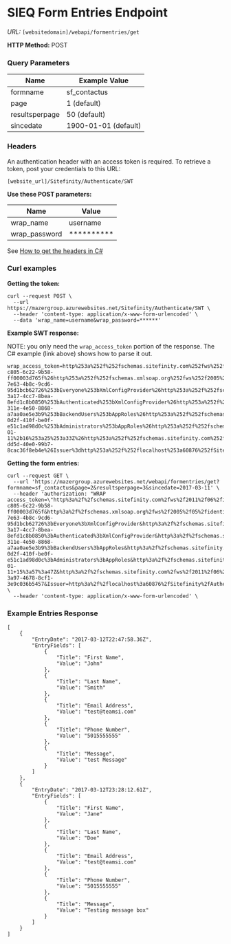 # SIEQ Form Entries Endpoint

*URL:* `[websitedomain]/webapi/formentries/get`

**HTTP Method:** POST

### Query Parameters ###
| Name | Example Value |
| --- | --- |
| formname | sf_contactus |
| page | 1 (default) |
| resultsperpage | 50 (default) |
| sincedate | 1900-01-01 (default) |

### Headers ###
An authentication header with an access token is required. To retrieve a token, post your credentials to this URL:

`[website_url]/Sitefinity/Authenticate/SWT` 

**Use these POST parameters:**

| Name | Value |
| --- | --- |
| wrap_name | username |
| wrap_password | ********** |

See [How to get the headers in C#](https://gist.github.com/jmotes/0225ae77e498cabfb8986afdf3a811ff)

### Curl examples ###

**Getting the token:**
```
curl --request POST \
  --url https://mazergroup.azurewebsites.net/Sitefinity/Authenticate/SWT \
  --header 'content-type: application/x-www-form-urlencoded' \
  --data 'wrap_name=username&wrap_password=******'
```

**Example SWT response:**

NOTE: you only need the `wrap_access_token` portion of the response. The C# example (link above) shows how to parse it out.

```
wrap_access_token=http%253a%252f%252fschemas.sitefinity.com%252fws%252f2011%252f06%252fidentity%252fclaims%252fuserid%3da61b857d-c805-6c22-9b58-ff00003d765f%26http%253a%252f%252fschemas.xmlsoap.org%252fws%252f2005%252f05%252fidentity%252fclaims%252fname%3djmotes%26http%253a%252f%252fschemas.sitefinity.com%252fws%252f2011%252f06%252fidentity%252fclaims%252frole%3d71dd8061-7e63-4b8c-9cd6-95d1bcb62726%253bEveryone%253bXmlConfigProvider%26http%253a%252f%252fschemas.sitefinity.com%252fws%252f2011%252f06%252fidentity%252fclaims%252frole%3d8efc7a02-3a17-4cc7-8bea-8efd1c8b0850%253bAuthenticated%253bXmlConfigProvider%26http%253a%252f%252fschemas.sitefinity.com%252fws%252f2011%252f06%252fidentity%252fclaims%252frole%3d8386039c-311e-4e50-8868-a7aa0ae5e3b9%253bBackendUsers%253bAppRoles%26http%253a%252f%252fschemas.sitefinity.com%252fws%252f2011%252f06%252fidentity%252fclaims%252frole%3ddc59cdd1-0d2f-410f-be0f-e51c1ad98d0c%253bAdministrators%253bAppRoles%26http%253a%252f%252fschemas.sitefinity.com%252fws%252f2011%252f06%252fidentity%252fclaims%252flastlogindate%3d2018-01-11%2b16%253a25%253a33Z%26http%253a%252f%252fschemas.sitefinity.com%252fws%252f2011%252f06%252fidentity%252fclaims%252fdomain%3dDefault%26TokenId%3db5fa0796-dd5d-40e0-99b7-8cac36f8eb4e%26Issuer%3dhttp%253a%252f%252flocalhost%253a60876%252fSitefinity%252fAuthenticate%252fSWT%26Audience%3dhttp%253a%252f%252flocalhost%253a60876%26ExpiresOn%3d1515691533%26HMACSHA256%3dofejCnqTaWXXXQrEgV6pNXw0%252fDxQK8TUcB7zoBSKxgk%253d&wrap_access_token_expires_in=3600
```

**Getting the form entries:**
```
curl --request GET \
  --url 'https://mazergroup.azurewebsites.net/webapi/formentries/get?formname=sf_contactus&page=2&resultsperpage=3&sincedate=2017-03-11' \
  --header 'authorization: "WRAP access_token=\"http%3a%2f%2fschemas.sitefinity.com%2fws%2f2011%2f06%2fidentity%2fclaims%2fuserid=a61b857d-c805-6c22-9b58-ff00003d765f&http%3a%2f%2fschemas.xmlsoap.org%2fws%2f2005%2f05%2fidentity%2fclaims%2fname=jmotes&http%3a%2f%2fschemas.sitefinity.com%2fws%2f2011%2f06%2fidentity%2fclaims%2frole=71dd8061-7e63-4b8c-9cd6-95d1bcb62726%3bEveryone%3bXmlConfigProvider&http%3a%2f%2fschemas.sitefinity.com%2fws%2f2011%2f06%2fidentity%2fclaims%2frole=8efc7a02-3a17-4cc7-8bea-8efd1c8b0850%3bAuthenticated%3bXmlConfigProvider&http%3a%2f%2fschemas.sitefinity.com%2fws%2f2011%2f06%2fidentity%2fclaims%2frole=8386039c-311e-4e50-8868-a7aa0ae5e3b9%3bBackendUsers%3bAppRoles&http%3a%2f%2fschemas.sitefinity.com%2fws%2f2011%2f06%2fidentity%2fclaims%2frole=dc59cdd1-0d2f-410f-be0f-e51c1ad98d0c%3bAdministrators%3bAppRoles&http%3a%2f%2fschemas.sitefinity.com%2fws%2f2011%2f06%2fidentity%2fclaims%2flastlogindate=2018-01-11+15%3a57%3a47Z&http%3a%2f%2fschemas.sitefinity.com%2fws%2f2011%2f06%2fidentity%2fclaims%2fdomain=Default&TokenId=fa39cd53-3a97-4678-8cf1-3e9c036b5457&Issuer=http%3a%2f%2flocalhost%3a60876%2fSitefinity%2fAuthenticate%2fSWT&Audience=http%3a%2f%2flocalhost%3a60876&ExpiresOn=1515689867&HMACSHA256=WH0zamqL3YuWrxaE%2fG9sWUSdnu9wQc5sDAytM2bV%2bas%3d\""' \
  --header 'content-type: application/x-www-form-urlencoded' \
```

### Example Entries Response ###
```
[
	{
		"EntryDate": "2017-03-12T22:47:58.36Z",
		"EntryFields": [
			{
				"Title": "First Name",
				"Value": "John"
			},
			{
				"Title": "Last Name",
				"Value": "Smith"
			},
			{
				"Title": "Email Address",
				"Value": "test@teamsi.com"
			},
			{
				"Title": "Phone Number",
				"Value": "5015555555"
			},
			{
				"Title": "Message",
				"Value": "test Message"
			}
		]
	},
	{
		"EntryDate": "2017-03-12T23:28:12.61Z",
		"EntryFields": [
			{
				"Title": "First Name",
				"Value": "Jane"
			},
			{
				"Title": "Last Name",
				"Value": "Doe"
			},
			{
				"Title": "Email Address",
				"Value": "test@teamsi.com"
			},
			{
				"Title": "Phone Number",
				"Value": "5015555555"
			},
			{
				"Title": "Message",
				"Value": "Testing message box"
			}
		]
	}
]
```
